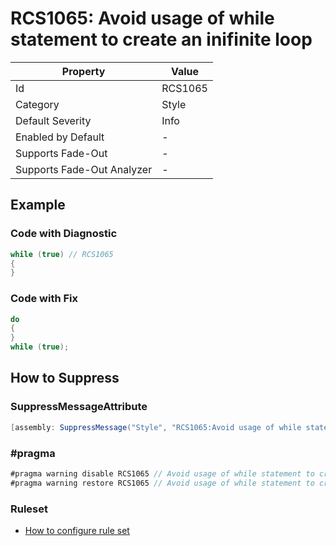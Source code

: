 # RCS1065: Avoid usage of while statement to create an inifinite loop

| Property                    | Value   |
| --------------------------- | ------- |
| Id                          | RCS1065 |
| Category                    | Style   |
| Default Severity            | Info    |
| Enabled by Default          | \-      |
| Supports Fade\-Out          | \-      |
| Supports Fade\-Out Analyzer | \-      |

## Example

### Code with Diagnostic

```csharp
while (true) // RCS1065
{
}
```

### Code with Fix

```csharp
do
{
}
while (true);
```

## How to Suppress

### SuppressMessageAttribute

```csharp
[assembly: SuppressMessage("Style", "RCS1065:Avoid usage of while statement to create an inifinite loop.", Justification = "<Pending>")]
```

### \#pragma

```csharp
#pragma warning disable RCS1065 // Avoid usage of while statement to create an inifinite loop.
#pragma warning restore RCS1065 // Avoid usage of while statement to create an inifinite loop.
```

### Ruleset

* [How to configure rule set](../HowToConfigureAnalyzers.md)
